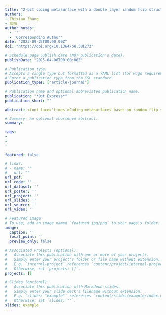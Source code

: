 ```yaml
---
title: "2-bit coding metasurface with a double layer random flip structure for wide band diffuse reflection and reciprocity protected transmission"
authors:
- Zhixiao Zhang
- 高丽
author_notes:
  - ''
  - 'Corresponding Author'
date: "2023-09-25T00:00:00Z"
doi: "https://doi.org/10.1364/oe.501272"

# Schedule page publish date (NOT publication's date).
publishDate: "2025-04-08T00:00:00Z"

# Publication type.
# Accepts a single type but formatted as a YAML list (for Hugo requirements).
# Enter a publication type from the CSL standard.
publication_types: ["article-journal"]

# Publication name and optional abbreviated publication name.
publication: "*Opt Express*"
publication_short: ""

abstract: <font face='times'>Coding metasurfaces based on random-flip structures have attracted great attention due to their ability to achieve distortion-free transmission and diffuse reflection simultaneously. However, previous implementation based on 1-bit coding metasurface has a narrow bandwidth and insufficient bandwidth coverage in the near infrared region. Here, we propose a novel vertical 2-bit coding metasurface composed of double-layer random-flip meta-atoms (DLRFM). while the main transmission lobe is unchanged, the zero-order diffraction intensity of DLRFM's reflection direction is less than 10% of the total reflection in the range of 0°∼ 30° incidence angle, which proves its excellent diffuse reflection and distortion-free transmission effect. Such design strategy can be extended to multiple wide band coverage in near-infrared regime by tailoring the geometric parameters, which indicates good application potential in advanced display and lens designs.</font>

# Summary. An optional shortened abstract.
summary: 

tags:
- 
- 
- 

featured: false

# links:
# - name: ""
#   url: ""
url_pdf: 
url_code: ''
url_dataset: ''
url_poster: ''
url_project: ''
url_slides: ''
url_source: ''
url_video: ''

# Featured image
# To use, add an image named `featured.jpg/png` to your page's folder. 
image:
  caption: ''
  focal_point: ""
  preview_only: false

# Associated Projects (optional).
#   Associate this publication with one or more of your projects.
#   Simply enter your project's folder or file name without extension.
#   E.g. `internal-project` references `content/project/internal-project/index.md`.
#   Otherwise, set `projects: []`.
projects: []

# Slides (optional).
#   Associate this publication with Markdown slides.
#   Simply enter your slide deck's filename without extension.
#   E.g. `slides: "example"` references `content/slides/example/index.md`.
#   Otherwise, set `slides: ""`.
slides: example
---
```

